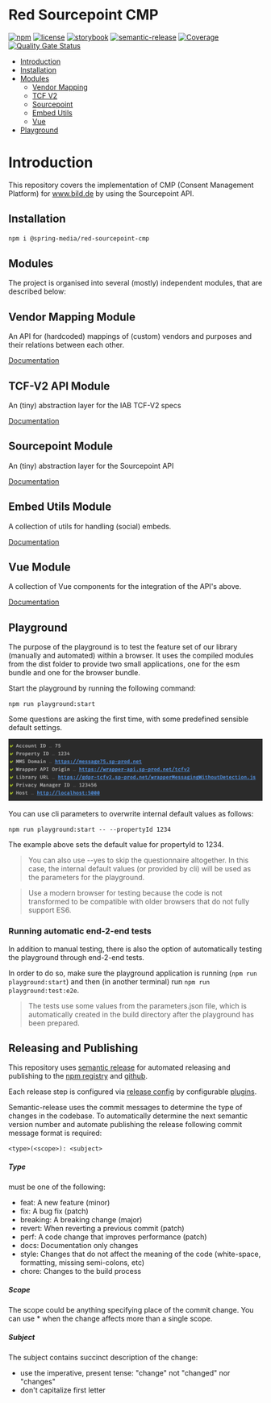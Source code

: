 # Red Sourcepoint CMP

[![npm](https://img.shields.io/npm/v/@spring-media/red-sourcepoint-cmp)](https://www.npmjs.com/package/@spring-media/red-sourcepoint-cmp)
[![license](https://img.shields.io/npm/l/@spring-media/red-sourcepoint-cmp)](https://github.com/spring-media/red-sourcepoint-cmp/blob/master/LICENSE)
[![storybook](https://img.shields.io/badge/Storybook-Vue-informational?logo=storybook&style=flat)](https://spring-media.github.io/red-sourcepoint-cmp)
[![semantic-release](https://img.shields.io/badge/%20%20%F0%9F%93%A6%F0%9F%9A%80-semantic--release-e10079.svg)](https://github.com/semantic-release/semantic-release)
[![Coverage](https://sonarcloud.io/api/project_badges/measure?project=spring-media_red-sourcepoint-cmp&metric=coverage)](https://sonarcloud.io/dashboard?id=spring-media_red-sourcepoint-cmp)
[![Quality Gate Status](https://sonarcloud.io/api/project_badges/measure?project=spring-media_red-sourcepoint-cmp&metric=alert_status)](https://sonarcloud.io/dashboard?id=spring-media_red-sourcepoint-cmp)

* [Introduction](#introduction)
* [Installation](#installation)
* [Modules](#modules)
  * [Vendor Mapping](#vendor-mapping-module)
  * [TCF V2](#tcf-v2-api-module)
  * [Sourcepoint](#sourcepoint-module)
  * [Embed Utils](#embed-utils-module)
  * [Vue](#vue-module)
* [Playground](#playground)

# Introduction

This repository covers the implementation of CMP (Consent Management Platform) for www.bild.de by using the Sourcepoint API.

## Installation

```sh
npm i @spring-media/red-sourcepoint-cmp
```

## Modules

The project is organised into several (mostly) independent modules, that are described below:

## Vendor Mapping Module

An API for (hardcoded) mappings of (custom) vendors and purposes and their relations between each other.

[Documentation](src/vendor-mapping#vendor-mapping-module)

## TCF-V2 API Module

An (tiny) abstraction layer for the IAB TCF-V2 specs

[Documentation](src/tcf-v2#tcf-v2-api-module)

## Sourcepoint Module

An (tiny) abstraction layer for the Sourcepoint API

[Documentation](src/sourcepoint#sourcepoint-module)

## Embed Utils Module

A collection of utils for handling (social) embeds.

[Documentation](src/embed-utils#embed-utils-module)

## Vue Module

A collection of Vue components for the integration of the API's above.

[Documentation](src/vue#vue-integration-module)

## Playground

The purpose of the playground is to test the feature set of our library (manually and automated) within a browser.
It uses the compiled modules from the dist folder to provide two small applications, one for the esm bundle and one for the browser bundle.

Start the playground by running the following command:
```shell
npm run playground:start
```

Some questions are asking the first time, with some predefined sensible default settings.

<p>
  <img src="./docs/playground-prepare-dialogue.png" alt="Playground Prepare Dialogue" width="678" />
</p>

You can use cli parameters to overwrite internal default values as follows:
```shell
npm run playground:start -- --propertyId 1234
```
The example above sets the default value for propertyId to 1234.

> You can also use --yes to skip the questionnaire altogether. In this case, the internal default values (or provided by cli) will be used as the parameters for the playground.

> Use a modern browser for testing because the code is not transformed to be compatible with older browsers that do not fully support ES6.

### Running automatic end-2-end tests

In addition to manual testing, there is also the option of automatically testing the playground through end-2-end tests.

In order to do so, make sure the playground application is running (`npm run playground:start`) and then (in another terminal) run `npm run playground:test:e2e`.

> The tests use some values from the parameters.json file, which is automatically created in the build directory after the playground has been prepared.

## Releasing and Publishing

This repository uses [semantic release](https://semantic-release.gitbook.io/semantic-release/) 
for automated releasing and publishing to the [npm registry]((https://www.npmjs.com/package/@spring-media/red-sourcepoint-cmp)) and 
[github](https://github.com/spring-media/red-sourcepoint-cmp/releases).

Each release step is configured via [release config](release.config.js) 
by configurable [plugins](https://github.com/semantic-release/semantic-release/blob/master/docs/usage/plugins.md).

Semantic-release uses the commit messages to determine the type of changes in the codebase. 
To automatically determine the next semantic version number and automate publishing the release 
following commit message format is required:

```
<type>(<scope>): <subject>
```

##### Type

must be one of the following:
- feat: A new feature (minor)
- fix: A bug fix (patch)
- breaking: A breaking change (major)
- revert: When reverting a previous commit (patch)
- perf: A code change that improves performance (patch)
- docs: Documentation only changes
- style: Changes that do not affect the meaning of the code (white-space, formatting, missing semi-colons, etc)
- chore: Changes to the build process

##### Scope

The scope could be anything specifying place of the commit change. 
You can use * when the change affects more than a single scope.

##### Subject

The subject contains succinct description of the change:
- use the imperative, present tense: "change" not "changed" nor "changes"
- don't capitalize first letter
